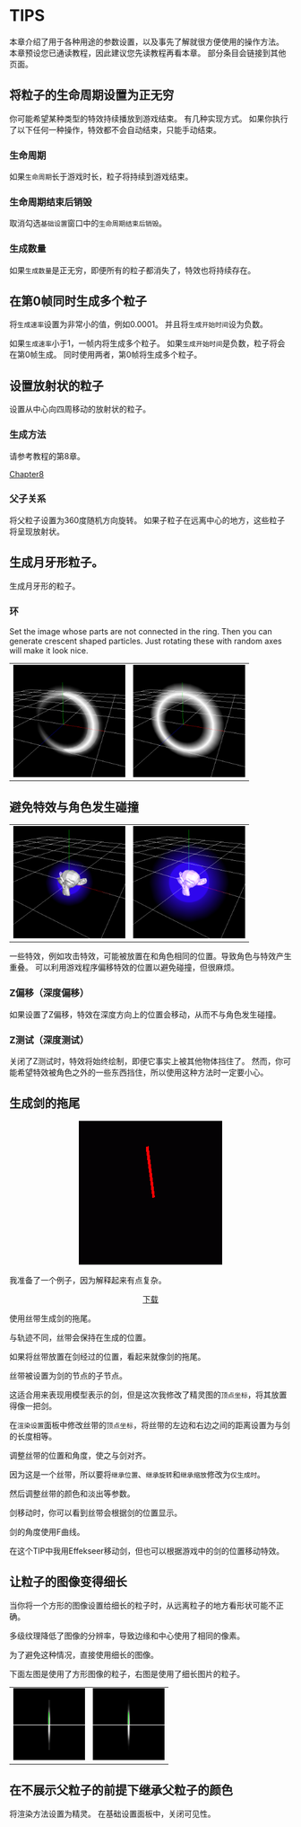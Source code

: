 ﻿# TIPS

本章介绍了用于各种用途的参数设置，以及事先了解就很方便使用的操作方法。
本章预设您已通读教程，因此建议您先读教程再看本章。
部分条目会链接到其他页面。

## 将粒子的生命周期设置为正无穷

你可能希望某种类型的特效持续播放到游戏结束。
有几种实现方式。
如果你执行了以下任何一种操作，特效都不会自动结束，只能手动结束。

### 生命周期

如果`生命周期`长于游戏时长，粒子将持续到游戏结束。

### 生命周期结束后销毁

取消勾选```基础设置```窗口中的```生命周期结束后销毁```。

### 生成数量

如果```生成数量```是正无穷，即便所有的粒子都消失了，特效也将持续存在。

## 在第0帧同时生成多个粒子

将```生成速率```设置为非常小的值，例如0.0001。
并且将```生成开始时间```设为负数。

如果```生成速率```小于1，一帧内将生成多个粒子。
如果```生成开始时间```是负数，粒子将会在第0帧生成。
同时使用两者，第0帧将生成多个粒子。

## 设置放射状的粒子

设置从中心向四周移动的放射状的粒子。

### 生成方法

请参考教程的第8章。

[Chapter8](../ToolTutorial/08)

### 父子关系

将父粒子设置为360度随机方向旋转。
如果子粒子在远离中心的地方，这些粒子将呈现放射状。

## 生成月牙形粒子。

生成月牙形的粒子。

### 环

Set the image whose parts are not connected in the ring. Then you can generate crescent shaped particles.
Just rotating these with random axes will make it look nice.

<table>
	<tr>
		<td>
			<img src="../../img/Tips/Crescent.png" width="200" height="200">
		</td>
		<td>
			<img src="../../img/Tips/Crescent_WO_Texture.png" width="200" height="200">
		</td>
	</tr>
</table>

## 避免特效与角色发生碰撞

<table>
	<tr>
		<td>
			<img src="../../img/Reference/depth_Z-Offset-None.png" width="200" height="200">
		</td>
		<td>
			<img src="../../img/Reference/depth_Z-Offset-4.png" width="200" height="200">
		</td>
	</tr>
</table>

一些特效，例如攻击特效，可能被放置在和角色相同的位置。导致角色与特效产生重叠。
可以利用游戏程序偏移特效的位置以避免碰撞，但很麻烦。

### Z偏移（深度偏移）

如果设置了Z偏移，特效在深度方向上的位置会移动，从而不与角色发生碰撞。

### Z测试（深度测试）

关闭了Z测试时，特效将始终绘制，即便它事实上被其他物体挡住了。
然而，你可能希望特效被角色之外的一些东西挡住，所以使用这种方法时一定要小心。

## 生成剑的拖尾

<div align="center">
<img src="../../img/Tips/SwordLineInEffekseer1.gif">
</div>

我准备了一个例子，因为解释起来有点复杂。

<div align="center">
<a href = "../../Sample/Tips/SwordLineInEffekseer1.zip">下载</a>
</div>

使用丝带生成剑的拖尾。

与轨迹不同，丝带会保持在生成的位置。

如果将丝带放置在剑经过的位置，看起来就像剑的拖尾。

丝带被设置为剑的节点的子节点。

这适合用来表现用模型表示的剑，但是这次我修改了精灵图的```顶点坐标```，将其放置得像一把剑。

在```渲染设置```面板中修改丝带的```顶点坐标```，将丝带的左边和右边之间的距离设置为与剑的长度相等。

调整丝带的位置和角度，使之与剑对齐。

因为这是一个丝带，所以要将```继承位置```、```继承旋转```和```继承缩放```修改为```仅生成时```。

然后调整丝带的颜色和淡出等参数。

剑移动时，你可以看到丝带会根据剑的位置显示。

剑的角度使用F曲线。

在这个TIP中我用Effekseer移动剑，但也可以根据游戏中的剑的位置移动特效。

## 让粒子的图像变得细长

当你将一个方形的图像设置给细长的粒子时，从远离粒子的地方看形状可能不正确。

多级纹理降低了图像的分辨率，导致边缘和中心使用了相同的像素。

为了避免这种情况，直接使用细长的图像。

下面左图是使用了方形图像的粒子，右图是使用了细长图片的粒子。

<table>
	<tr>
		<td>
			<img src="../../img/Tips/Long_and_narrow_1.png">
		</td>
		<td>
			<img src="../../img/Tips/Long_and_narrow_2.png">
		</td>
	</tr>
</table>

</div>

## 在不展示父粒子的前提下继承父粒子的颜色

将渲染方法设置为精灵。
在基础设置面板中，关闭可见性。
